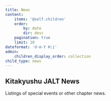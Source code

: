 ```yaml
---
title: News
content:
    items: '@self.children'
    order:
        by: date
        dir: desc
    pagination: true
    limit: 10
dateformat: 'd-m-Y H:i'
admin:
    children_display_order: collection
child_type: news
---
```


## Kitakyushu JALT News

Listings of special events or other chapter news.
